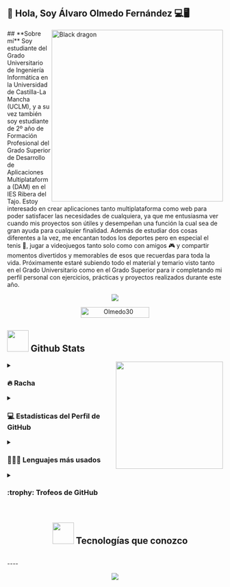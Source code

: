 ## 👋 Hola, Soy Álvaro Olmedo Fernández 💻🖥️
<div>
  <img align="right" width="400" alt="Black dragon" src="https://i.pinimg.com/originals/5f/29/30/5f293030b863a0c6f927959f7c57d3bc.jpg">
## **Sobre mí**
Soy estudiante del Grado Universitario de Ingeniería Informática en la Universidad de Castilla-La Mancha (UCLM), y a su vez también soy estudiante de 2º año de Formación Profesional del Grado Superior de Desarrollo de Aplicaciones Multiplataforma (DAM) en el IES Ribera del Tajo. 
Estoy interesado en crear aplicaciones tanto multiplataforma como web para poder satisfacer las necesidades de cualquiera, ya que me entusiasma ver cuando mis proyectos son útiles y desempeñan una función la cual sea de gran ayuda para cualquier finalidad.
Además de estudiar dos cosas diferentes a la vez, me encantan todos los deportes pero en especial el tenis 🎾, jugar a videojuegos tanto solo como con amigos 🎮 y compartir momentos divertidos y memorables de esos que recuerdas para toda la vida.
Próximamente estaré subiendo todo el material y temario visto tanto en el Grado Universitario como en el Grado Superior para ir completando mi perfil personal con ejercicios, prácticas y proyectos realizados durante este año.

<!--Texto escribiendose y borrandose: Activo y listo;Preparado para aprender cosas nuevas cada día;Muy entusiasta;Siempre es bueno divertirse a menudo;Estudiante muy novato xD-->
<p align="center">
  <a href="https://github.com/DenverCoder1/readme-typing-svg"><img src="https://readme-typing-svg.herokuapp.com?font=Time+New+Roman&color=%23C8BE25&size=25&center=true&vCenter=true&width=600&height=100&lines=Activo+y+listo;Preparado+para+aprender+cosas+nuevas;Muy+entusiasta;Siempre+es+bueno+divertirse+a+menudo;Estudiante+muy+novato+xD"></a>
</p>

<!--Vistas del perfil-->
<p align="center"> 
	<img src="https://komarev.com/ghpvc/?username=Olmedo30&label=Profile%20views&color=0047AB&style=plastic?" alt="Olmedo30" height=25px, width=160px/> 
</p>
<!---Poner el snake de la actividad que me hace gracias-->

<!--Stats de GitHub-->
## <picture> <img src = "https://github.com/7oSkaaa/7oSkaaa/blob/main/Images/Statistics.gif?raw=true" width = 50px> </picture> Github Stats

<!--Poner fotos que vaya encontrando por ahí interesantes-->
<picture> <img align="right" src="https://github.com/7oSkaaa/7oSkaaa/blob/main/Images/Right_Side.gif?raw=true" width = 250px></picture>
<details><summary><h3>🔥 Racha </h3></summary>
<p align="center"><img src="https://github-readme-streak-stats.herokuapp.com/?user=Olmedo30&theme=tokyonight_duo" alt="7oSkaaa" /></p>
</details>
  
<details><summary><h3>💻 Estadísticas del Perfil de GitHub</h3></summary>
	
<p align="center">
    <a href="https://github.com/anuraghazra/github-readme-stats">
	    <img alt="7oSkaaa's Github Stats" src="https://github-readme-stats.vercel.app/api?username=Olmedo30&show_icons=true&count_private=true&locale=en&theme=tokyonight&layout=compact" height="230px"/></a>  
<br/>
  </p>
</details>
<details><summary><h3>👨🏻‍💻 Lenguajes más usados </h3></summary>
<img src="https://github-readme-stats.vercel.app/api/top-langs?username=Olmedo30&langs_count=10&show_icons=true&locale=en&theme=tokyonight" alt="7oSkaaa" height="230px"/>
</details>
<details><summary> <h3> :trophy: Trofeos de GitHub </h3></summary>
	
<p align="center"> <a href="https://github.com/ryo-ma/github-profile-trophy"><img src="https://github-profile-trophy.vercel.app/?username=Olmedo30&layout=compact&theme=tokyonight&column=4&margin-w=15&margin-h=15" alt="7oskaaa" /></a> 
</p>
</details>
<div id="user-content-toc">
  <ul align="center">
    <summary><h2 style="display: inline-block"><picture><img src = "" width = 50px></picture> Tecnologías que conozco </h2></summary>
  </ul>
</div>

</div>
<!--Iconos de lenguajes y tecnologías que conozco: https://github.com/tandpfun/skill-icons#readme-->
----
<p align="center">
  <a href="https://skillicons.dev">
    <img src="https://skillicons.dev/icons?i=aws,css,discord,eclipse,html,git,java,js,ps,python" />
  </a>
</p>
